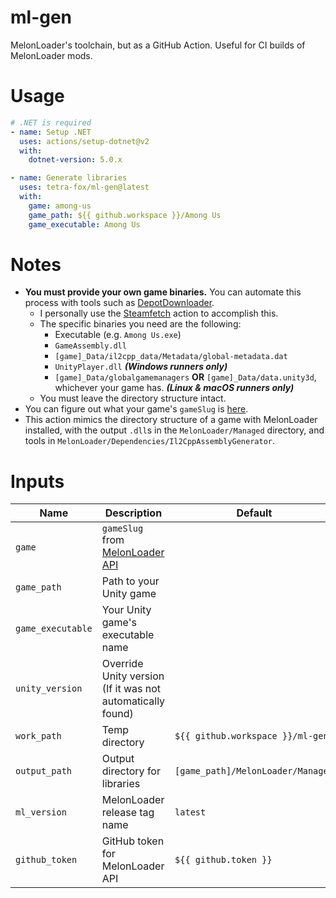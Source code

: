 # ml-gen

MelonLoader's toolchain, but as a GitHub Action. Useful for CI builds of MelonLoader mods.

# Usage

```yml
# .NET is required
- name: Setup .NET
  uses: actions/setup-dotnet@v2
  with:
    dotnet-version: 5.0.x

- name: Generate libraries
  uses: tetra-fox/ml-gen@latest
  with:
    game: among-us
    game_path: ${{ github.workspace }}/Among Us
    game_executable: Among Us
```

# Notes

- **You must provide your own game binaries.** You can automate this process with tools such as [DepotDownloader](https://github.com/SteamRE/DepotDownloader).
  - I personally use the [Steamfetch](https://github.com/marketplace/actions/steamfetch) action to accomplish this.
  - The specific binaries you need are the following:
    - Executable (e.g. `Among Us.exe`)
    - `GameAssembly.dll`
    - `[game]_Data/il2cpp_data/Metadata/global-metadata.dat`
    - `UnityPlayer.dll` **_(Windows runners only)_**
    - `[game]_Data/globalgamemanagers` **OR** `[game]_Data/data.unity3d`, whichever your game has. **_(Linux & macOS runners only)_**
  - You must leave the directory structure intact.
- You can figure out what your game's `gameSlug` is [here](https://api.melonloader.com/api/v1/game/).
- This action mimics the directory structure of a game with MelonLoader installed, with the output `.dll`s in the `MelonLoader/Managed` directory, and tools in `MelonLoader/Dependencies/Il2CppAssemblyGenerator`.

# Inputs

| Name              | Description                                                                 | Default                           | Example           | Type     | Required |
| ----------------- | --------------------------------------------------------------------------- | --------------------------------- | ----------------- | -------- | -------- |
| `game`            | `gameSlug` from [MelonLoader API](https://api.melonloader.com/api/v1/game/) |                                   | `among-us`        | `string` | &check;  |
| `game_path`       | Path to your Unity game                                                     |                                   | `/Games/Among Us` | `string` | &check;  |
| `game_executable` | Your Unity game's executable name                                           |                                   | `Among Us`        | `string` | &check;  |
| `unity_version`   | Override Unity version (If it was not automatically found)                  |                                   | `2020.3.22`       | `string` | &cross;  |
| `work_path`       | Temp directory                                                              | `${{ github.workspace }}/ml-gen`  | `./cool-tools`    | `string` | &cross;  |
| `output_path`     | Output directory for libraries                                              | `[game_path]/MelonLoader/Managed` | `./here/go/libs`  | `string` | &cross;  |
| `ml_version`      | MelonLoader release tag name                                                | `latest`                          | `v0.4.2`          | `string` | &cross;  |
| `github_token`    | GitHub token for MelonLoader API                                            | `${{ github.token }}`             | `bunch'o'chars`   | `string` | &cross;  |
